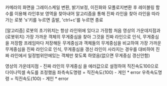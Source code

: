 카메라의 화면을 그레이스케일 변환, 밝기보정, 이진화와 모폴로지변환 후 레이블링 함수를 이용해 라인후보 영역을 찾아내어 알고리즘을 통해 진짜 라인을 찾아 라인을 따라가는 로봇
's'키를 누르면 출발, 'ctrl+c'를 누르면 종료

[알고리즘] 
로봇의 초기위치는 항상 라인위에 있다고 가정함 처음 영상의 가운데지점과(로봇위치) 가장 가까운 객체의 무게중심을 찾아 그것을 진짜 라인으로 인식, 무게중심을 저장함
프레임마다 저장해둔 무게중심과 객체들의 무게중심을 비교하여 가장 가까운 무게중심을 진짜 라인으로 인식, 무게중심을 갱신 
라인이 사라지는 경우를 대비하여 진짜 라인에서 일정범위안에있는 객체만 찾도록 하였음(없으면 무게중심 갱신안함)

영상의 가운데지점 - 진짜 라인의 무게중심 을 에러값으로 설정하여 직진속도100으로 다이나믹셀 속도를 조정했음 
좌측속도명령 = 직진속도(100) - 게인 * error 
우측속도명령 = 직진속도(100) - 게인 * error
